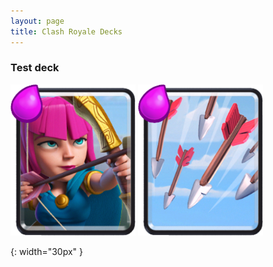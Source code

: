 ```yaml
---
layout: page
title: Clash Royale Decks
---
```


### Test deck

![archers] ![arrows]

[archers]: archers.png
[arrows]: arrows.png
{: width="30px" }
